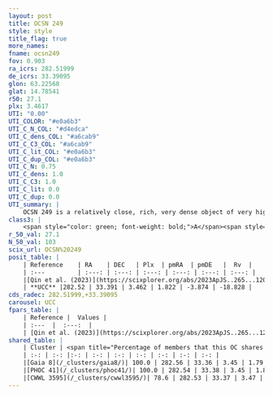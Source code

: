 ```yaml
---
layout: post
title: OCSN 249
style: style
title_flag: true
more_names: 
fname: ocsn249
fov: 0.903
ra_icrs: 282.51999
de_icrs: 33.39095
glon: 63.22568
glat: 14.78541
r50: 27.1
plx: 3.4617
UTI: "0.00"
UTI_COLOR: "#e0a6b3"
UTI_C_N_COL: "#d4edca"
UTI_C_dens_COL: "#a6cab9"
UTI_C_C3_COL: "#a6cab9"
UTI_C_lit_COL: "#e0a6b3"
UTI_C_dup_COL: "#e0a6b3"
UTI_C_N: 0.75
UTI_C_dens: 1.0
UTI_C_C3: 1.0
UTI_C_lit: 0.0
UTI_C_dup: 0.0
UTI_summary: |
    OCSN 249 is a relatively close, rich, very dense object of very high C3 quality. It was recently reported in the literature.<br><br><span style="color: #99180f; font-weight: bold;">Warning: </span>This is very likely a duplicate object, which shares a large percentage of members with at least one previously reported entry.
class3: |
    <span style="color: green; font-weight: bold;">A</span><span style="color: green; font-weight: bold;">A</span>
r_50_val: 27.1
N_50_val: 103
scix_url: OCSN%20249
posit_table: |
    | Reference    | RA    | DEC   | Plx  | pmRA  | pmDE   |  Rv  |
    | :---         | :---: | :---: | :---: | :---: | :---: | :---: |
    |[Qin et al. (2023)](https://scixplorer.org/abs/2023ApJS..265...12Q) | 282.61 | 33.38 | 3.49 | 1.84 | -3.84 | -20.77 |
    | **UCC** |282.52 | 33.391 | 3.462 | 1.822 | -3.874 | -18.828 | 
cds_radec: 282.51999,+33.39095
carousel: UCC
fpars_table: |
    | Reference |  Values |
    | :---  |  :---:  |
    | [Qin et al. (2023)](https://scixplorer.org/abs/2023ApJS..265...12Q) | `E(B-V)=0.1, m-M=7.63, logt=7.35` |
shared_table: |
    | Cluster | <span title="Percentage of members that this OC shares with the ones listed">%</span>   | RA   | DEC   | Plx   | pmRA  | pmDE  | Rv | UTI |
    | :-: | :-: |:-: | :-: | :-: | :-: | :-: | :-: | :-: |
    |[Gaia 8](/_clusters/gaia8/)| 100.0 | 282.56 | 33.36 | 3.45 | 1.79 | -3.89 | -18.69 |0.06 |
    |[PHOC 41](/_clusters/phoc41/)| 100.0 | 282.54 | 33.38 | 3.45 | 1.8 | -3.86 | -18.69 |0.65 |
    |[CWWL 3595](/_clusters/cwwl3595/)| 78.6 | 282.53 | 33.37 | 3.47 | 1.82 | -3.87 | -18.54 |0.0 |
---
```

